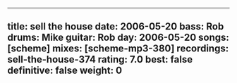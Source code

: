 
---
title: sell the house
date: 2006-05-20
bass:	Rob
drums:	Mike
guitar:	Rob
day: 2006-05-20
songs: [scheme]
mixes: [scheme-mp3-380]
recordings: sell-the-house-374
rating: 7.0
best: false
definitive: false
weight: 0
---
